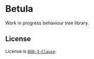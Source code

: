 # Betula

Work in progress behaviour tree library.


## License
License is [`BSD-3-Clause`](./LICENSE).
